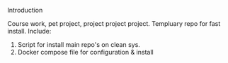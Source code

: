 Introduction


Course work, pet project, project project project.
Templuary repo for fast install.
Include:
1) Script for install main repo's on clean sys.
2) Docker compose file for configuration & install
